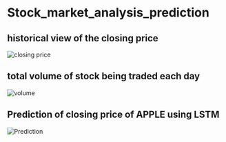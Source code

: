 # Stock_market_analysis_prediction

## historical view of the closing price
![closing price](https://user-images.githubusercontent.com/92878511/197568884-5e89aca8-f677-4661-bba4-f8c621239fb8.png)

## total volume of stock being traded each day
![volume](https://user-images.githubusercontent.com/92878511/197569829-2240aa3c-18c3-4440-9851-c97db392384c.png##)

## Prediction of closing price of APPLE using LSTM
![Prediction](https://user-images.githubusercontent.com/92878511/197570364-a8363176-23ce-4c9e-b6e3-9043f2cffee2.png)
